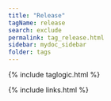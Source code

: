 ```yaml
---
title: "Release"
tagName: release
search: exclude
permalink: tag_release.html
sidebar: mydoc_sidebar
folder: tags
---
```

{% include taglogic.html %}

{% include links.html %}
